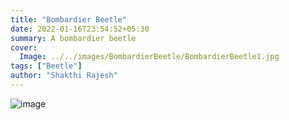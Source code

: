 ```yaml
---
title: "Bombardier Beetle"
date: 2022-01-16T23:54:52+05:30
summary: A bombardier beetle
cover:
  Image: ../../images/BombardierBeetle/BombardierBeetle1.jpg
tags: ["Beetle"]
author: "Shakthi Rajesh"
---
```

![image](../../images/BombardierBeetle/BombardierBeetle2.jpg)
